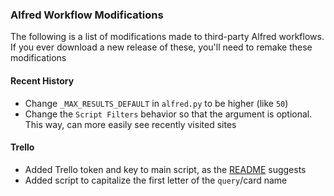 ### Alfred Workflow Modifications

The following is a list of modifications made to third-party Alfred workflows. If you ever download a new release of these, you'll need to remake these modifications

#### Recent History

- Change `_MAX_RESULTS_DEFAULT` in `alfred.py` to be higher (like `50`)
- Change the `Script Filters` behavior so that the argument is optional. This way, can more easily see recently visited sites

#### Trello

- Added Trello token and key to main script, as the [README](https://github.com/MikoMagni/Trello-Workflow-for-Alfred) suggests
- Added script to capitalize the first letter of the `query`/card name
